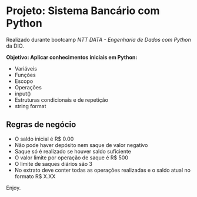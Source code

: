 # Projeto: Sistema Bancário com Python

Realizado durante bootcamp *NTT DATA - Engenharia de Dados com Python* da DIO.

**Objetivo: Aplicar conhecimentos iniciais em Python:**
* Variáveis
* Funções
* Escopo
* Operações
* input()
* Estruturas condicionais e de repetição
* string format

## Regras de negócio

* O saldo inicial é R$ 0.00
* Não pode haver depósito nem saque de valor negativo
* Saque só é realizado se houver saldo suficiente
* O valor limite por operação de saque é R$ 500
* O limite de saques diários são 3
* No extrato deve conter todas as operações realizadas e o saldo atual no formato R$ X.XX


Enjoy.
